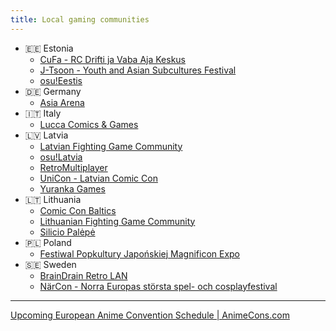 ```yaml
---
title: Local gaming communities
---
```


- 🇪🇪 Estonia
  - [CuFa - RC Drifti ja Vaba Aja Keskus](https://cufa.ee/)
  - [J-Tsoon - Youth and Asian Subcultures Festival](https://j-tsoon.ee)
  - [osu!Eestis](https://osu.ee)
- 🇩🇪 Germany
  - [Asia Arena](https://www.asia-arena.de/)
- 🇮🇹 Italy
  - [Lucca Comics & Games](https://www.luccacomicsandgames.com/it/)
- 🇱🇻 Latvia
  - [Latvian Fighting Game Community](https://discord.gg/p6MsCPxcW3)
  - [osu!Latvia](https://osu.lv)
  - [RetroMultiplayer](https://retromultiplayer.com)
  - [UniCon - Latvian Comic Con](https://www.unicon.lv)
  - [Yuranka Games](https://linktr.ee/yurankatcg)
- 🇱🇹 Lithuania
  - [Comic Con Baltics](https://ccbaltics.com)
  - [Lithuanian Fighting Game Community](https://discord.gg/KEXcCe89zx)
  - [Silicio Palėpė](https://www.youtube.com/@SilicioPalepe)
- 🇵🇱 Poland
  - [Festiwal Popkultury Japońskiej Magnificon Expo](https://www.facebook.com/miohi/)
- 🇸🇪 Sweden
  - [BrainDrain Retro LAN](https://braindrainlan.com)
  - [NärCon - Norra Europas största spel- och cosplayfestival](https://www.narcon.se)

---

[Upcoming European Anime Convention Schedule | AnimeCons.com](https://animecons.com/events/schedule.php?loc=eu)
